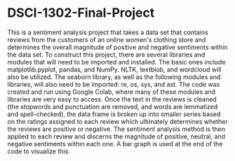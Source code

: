 # DSCI-1302-Final-Project

This is a sentiment analysis project that takes a data set that contains reviews from the customers of an online women's clothing store and determines the overall magnitude of positive and negative sentiments within the data set. To construct this project, there are several libraries and modules that will need to be imported and installed. The basic ones include matplotlib.pyplot, pandas, and NumPy. NLTK, textblob, and wordcloud will also be utilized. The seaborn library, as well as the following modules and libraries, will also need to be imported: re, os, sys, and ast. The code was created and run using Google Colab, where many of these modules and libraries are very easy to access. Once the text in the reviews is cleaned (the stopwords and punctuation are removed, and words are lemmatized and spell-checked), the data frame is broken up into smaller series based on the ratings assigned to each review which ultimately determines whether the reviews are positive or negative. The sentiment analysis method is then applied to each review and discerns the magnitude of positive, neutral, and negative sentiments within each one. A bar graph is used at the end of the code to visualize this. 
